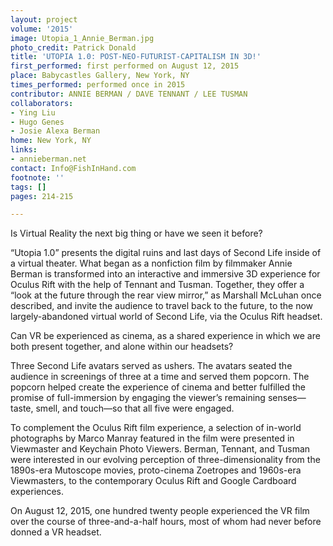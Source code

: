 ```yaml
---
layout: project
volume: '2015'
image: Utopia_1_Annie_Berman.jpg
photo_credit: Patrick Donald
title: 'UTOPIA 1.0: POST-NEO-FUTURIST-CAPITALISM IN 3D!'
first_performed: first performed on August 12, 2015
place: Babycastles Gallery, New York, NY
times_performed: performed once in 2015
contributor: ANNIE BERMAN / DAVE TENNANT / LEE TUSMAN
collaborators:
- Ying Liu
- Hugo Genes
- Josie Alexa Berman
home: New York, NY
links:
- annieberman.net
contact: Info@FishInHand.com
footnote: ''
tags: []
pages: 214-215

---
```


Is Virtual Reality the next big thing or have we seen it before?

“Utopia 1.0” presents the digital ruins and last days of Second Life inside of a virtual theater. What began as a nonfiction film by filmmaker Annie Berman is transformed into an interactive and immersive 3D experience for Oculus Rift with the help of Tennant and Tusman. Together, they offer a “look at the future through the rear view mirror,” as Marshall McLuhan once described, and invite the audience to travel back to the future, to the now largely-abandoned virtual world of Second Life, via the Oculus Rift headset.

Can VR be experienced as cinema, as a shared experience in which we are both present together, and alone within our headsets?

Three Second Life avatars served as ushers. The avatars seated the audience in screenings of three at a time and served them popcorn. The popcorn helped create the experience of cinema and better fulfilled the promise of full-immersion by engaging the viewer’s remaining senses—taste, smell, and touch—so that all five were engaged.

To complement the Oculus Rift film experience, a selection of in-world photographs by Marco Manray featured in the film were presented in Viewmaster and Keychain Photo Viewers. Berman, Tennant, and Tusman were interested in our evolving perception of three-dimensionality from the 1890s-era Mutoscope movies, proto-cinema Zoetropes and 1960s-era Viewmasters, to the contemporary Oculus Rift and Google Cardboard experiences.

On August 12, 2015, one hundred twenty people experienced the VR film over the course of three-and-a-half hours, most of whom had never before donned a VR headset.
